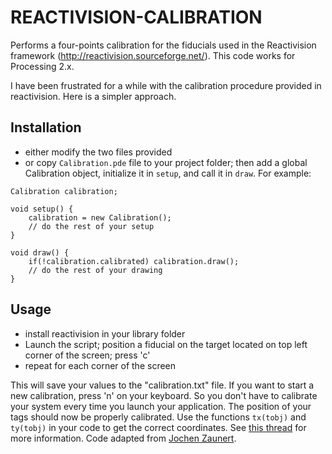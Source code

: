 # REACTIVISION-CALIBRATION

Performs a four-points calibration for the fiducials used in the Reactivision framework (http://reactivision.sourceforge.net/). This code works for Processing 2.x.

I have been frustrated for a while with the calibration procedure provided in reactivision. Here is a simpler approach.

## Installation
- either modify the two files provided
- or copy `Calibration.pde` file to your project folder; then add a global Calibration object, 
  initialize it in `setup`, and call it in `draw`. For example:

```
Calibration calibration;
    
void setup() {
    calibration = new Calibration();
    // do the rest of your setup
}
    
void draw() {
    if(!calibration.calibrated) calibration.draw();
    // do the rest of your drawing
}
```

## Usage
-  install reactivision in your library folder
-  Launch the script; position a fiducial on the target located on top left corner of the screen; press 'c'
-  repeat for each corner of the screen

This will save your values to the "calibration.txt" file. If you want to start a new calibration, press 'n' on your keyboard. So you don't have to calibrate your system every time you launch your application. The position of your tags should now be properly calibrated. Use the functions `tx(tobj)` and `ty(tobj)` in your code to get the correct coordinates. See [this thread](https://sourceforge.net/projects/reactivision/forums/forum/515398/topic/8278640) for more information. Code adapted from [Jochen Zaunert](http://www.zaunert.de/jochenz/wii/).
